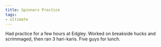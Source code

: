 ```yaml
---
title: Spinners Practice
tags:
- ultimate
---
```


Had practice for a few hours at Edgley. Worked on breakside hucks and scrimmaged, then ran 3 hari-karis. Five guys for lunch.
